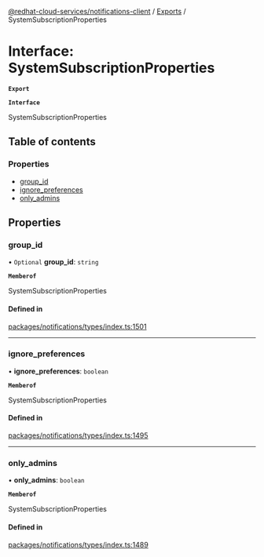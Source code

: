 [@redhat-cloud-services/notifications-client](../README.md) / [Exports](../modules.md) / SystemSubscriptionProperties

# Interface: SystemSubscriptionProperties

**`Export`**

**`Interface`**

SystemSubscriptionProperties

## Table of contents

### Properties

- [group\_id](SystemSubscriptionProperties.md#group_id)
- [ignore\_preferences](SystemSubscriptionProperties.md#ignore_preferences)
- [only\_admins](SystemSubscriptionProperties.md#only_admins)

## Properties

### group\_id

• `Optional` **group\_id**: `string`

**`Memberof`**

SystemSubscriptionProperties

#### Defined in

[packages/notifications/types/index.ts:1501](https://github.com/RedHatInsights/javascript-clients/blob/master/packages/notifications/types/index.ts#L1501)

___

### ignore\_preferences

• **ignore\_preferences**: `boolean`

**`Memberof`**

SystemSubscriptionProperties

#### Defined in

[packages/notifications/types/index.ts:1495](https://github.com/RedHatInsights/javascript-clients/blob/master/packages/notifications/types/index.ts#L1495)

___

### only\_admins

• **only\_admins**: `boolean`

**`Memberof`**

SystemSubscriptionProperties

#### Defined in

[packages/notifications/types/index.ts:1489](https://github.com/RedHatInsights/javascript-clients/blob/master/packages/notifications/types/index.ts#L1489)
